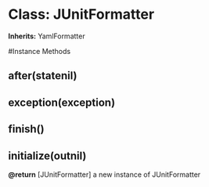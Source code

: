 # Class: JUnitFormatter
**Inherits:** YamlFormatter
    




#Instance Methods
## after(statenil) [](#method-i-after)

## exception(exception) [](#method-i-exception)

## finish() [](#method-i-finish)

## initialize(outnil) [](#method-i-initialize)

**@return** [JUnitFormatter] a new instance of JUnitFormatter

